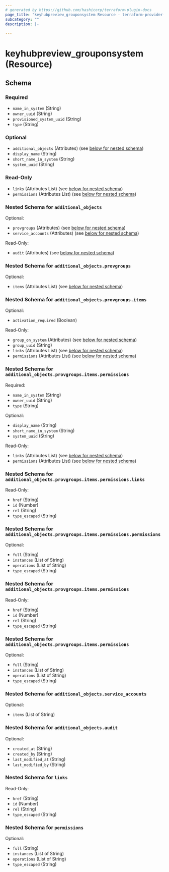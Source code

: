 ```yaml
---
# generated by https://github.com/hashicorp/terraform-plugin-docs
page_title: "keyhubpreview_grouponsystem Resource - terraform-provider-keyhubpreview"
subcategory: ""
description: |-
  
---
```


# keyhubpreview_grouponsystem (Resource)





<!-- schema generated by tfplugindocs -->
## Schema

### Required

- `name_in_system` (String)
- `owner_uuid` (String)
- `provisioned_system_uuid` (String)
- `type` (String)

### Optional

- `additional_objects` (Attributes) (see [below for nested schema](#nestedatt--additional_objects))
- `display_name` (String)
- `short_name_in_system` (String)
- `system_uuid` (String)

### Read-Only

- `links` (Attributes List) (see [below for nested schema](#nestedatt--links))
- `permissions` (Attributes List) (see [below for nested schema](#nestedatt--permissions))

<a id="nestedatt--additional_objects"></a>
### Nested Schema for `additional_objects`

Optional:

- `provgroups` (Attributes) (see [below for nested schema](#nestedatt--additional_objects--provgroups))
- `service_accounts` (Attributes) (see [below for nested schema](#nestedatt--additional_objects--service_accounts))

Read-Only:

- `audit` (Attributes) (see [below for nested schema](#nestedatt--additional_objects--audit))

<a id="nestedatt--additional_objects--provgroups"></a>
### Nested Schema for `additional_objects.provgroups`

Optional:

- `items` (Attributes List) (see [below for nested schema](#nestedatt--additional_objects--provgroups--items))

<a id="nestedatt--additional_objects--provgroups--items"></a>
### Nested Schema for `additional_objects.provgroups.items`

Optional:

- `activation_required` (Boolean)

Read-Only:

- `group_on_system` (Attributes) (see [below for nested schema](#nestedatt--additional_objects--provgroups--items--group_on_system))
- `group_uuid` (String)
- `links` (Attributes List) (see [below for nested schema](#nestedatt--additional_objects--provgroups--items--links))
- `permissions` (Attributes List) (see [below for nested schema](#nestedatt--additional_objects--provgroups--items--permissions))

<a id="nestedatt--additional_objects--provgroups--items--group_on_system"></a>
### Nested Schema for `additional_objects.provgroups.items.permissions`

Required:

- `name_in_system` (String)
- `owner_uuid` (String)
- `type` (String)

Optional:

- `display_name` (String)
- `short_name_in_system` (String)
- `system_uuid` (String)

Read-Only:

- `links` (Attributes List) (see [below for nested schema](#nestedatt--additional_objects--provgroups--items--permissions--links))
- `permissions` (Attributes List) (see [below for nested schema](#nestedatt--additional_objects--provgroups--items--permissions--permissions))

<a id="nestedatt--additional_objects--provgroups--items--permissions--links"></a>
### Nested Schema for `additional_objects.provgroups.items.permissions.links`

Read-Only:

- `href` (String)
- `id` (Number)
- `rel` (String)
- `type_escaped` (String)


<a id="nestedatt--additional_objects--provgroups--items--permissions--permissions"></a>
### Nested Schema for `additional_objects.provgroups.items.permissions.permissions`

Optional:

- `full` (String)
- `instances` (List of String)
- `operations` (List of String)
- `type_escaped` (String)



<a id="nestedatt--additional_objects--provgroups--items--links"></a>
### Nested Schema for `additional_objects.provgroups.items.permissions`

Read-Only:

- `href` (String)
- `id` (Number)
- `rel` (String)
- `type_escaped` (String)


<a id="nestedatt--additional_objects--provgroups--items--permissions"></a>
### Nested Schema for `additional_objects.provgroups.items.permissions`

Optional:

- `full` (String)
- `instances` (List of String)
- `operations` (List of String)
- `type_escaped` (String)




<a id="nestedatt--additional_objects--service_accounts"></a>
### Nested Schema for `additional_objects.service_accounts`

Optional:

- `items` (List of String)


<a id="nestedatt--additional_objects--audit"></a>
### Nested Schema for `additional_objects.audit`

Optional:

- `created_at` (String)
- `created_by` (String)
- `last_modified_at` (String)
- `last_modified_by` (String)



<a id="nestedatt--links"></a>
### Nested Schema for `links`

Read-Only:

- `href` (String)
- `id` (Number)
- `rel` (String)
- `type_escaped` (String)


<a id="nestedatt--permissions"></a>
### Nested Schema for `permissions`

Optional:

- `full` (String)
- `instances` (List of String)
- `operations` (List of String)
- `type_escaped` (String)
